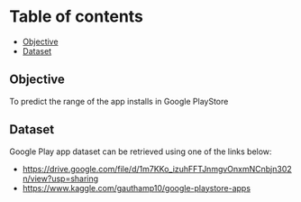 # Table of contents
- [Objective](#objective)
- [Dataset](#dataset)

<div id="objective"></div>

## Objective

To predict the range of the app installs in Google PlayStore

<div id="dataset"></div>

## Dataset

Google Play app dataset can be retrieved using one of the links below:
* https://drive.google.com/file/d/1m7KKo_izuhFFTJnmgvOnxmNCnbjn302n/view?usp=sharing
* https://www.kaggle.com/gauthamp10/google-playstore-apps

